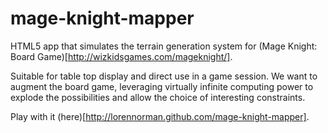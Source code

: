 mage-knight-mapper
==================

HTML5 app that simulates the terrain generation system for (Mage Knight: Board Game)[http://wizkidsgames.com/mageknight/].

Suitable for table top display and direct use in a game session. We want to augment the board game, leveraging virtually infinite computing power to explode the possibilities and allow the choice of interesting constraints.

Play with it (here)[http://lorennorman.github.com/mage-knight-mapper].
